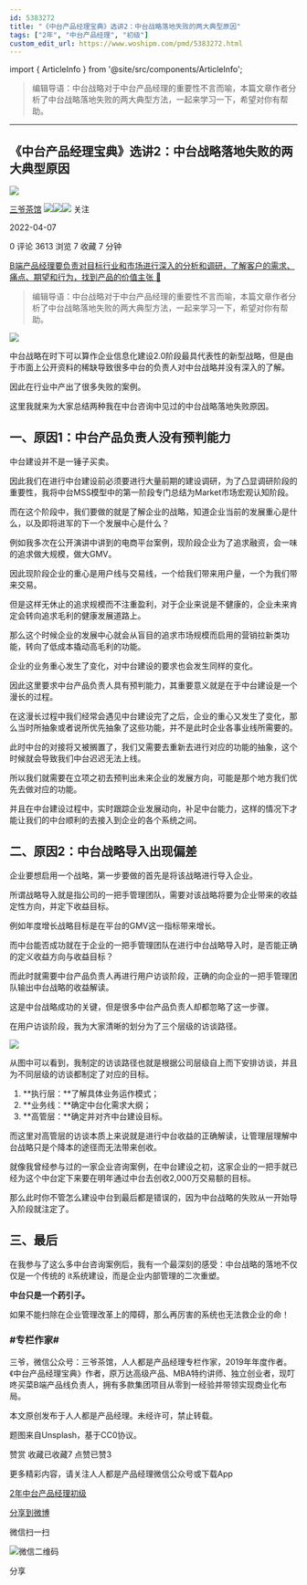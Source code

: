 ```yaml
---
id: 5383272
title: "《中台产品经理宝典》选讲2：中台战略落地失败的两大典型原因"
tags: ["2年", "中台产品经理", "初级"]
custom_edit_url: https://www.woshipm.com/pmd/5383272.html
---
```

import { ArticleInfo } from '@site/src/components/ArticleInfo';

<ArticleInfo
    author="三爷茶馆"
    authorLink="https://www.woshipm.com/u/177765"
    published="2022-04-07"
    views={3613}
    comments={0}
    collects={7}
/>

> 编辑导语：中台战略对于中台产品经理的重要性不言而喻，本篇文章作者分析了中台战略落地失败的两大典型方法，一起来学习一下，希望对你有帮助。

---

## 《中台产品经理宝典》选讲2：中台战略落地失败的两大典型原因

[![](https://static.woshipm.com/APP_U_201804_20180425204815_1984.jpeg?imageView2/1/w/72/h/72/q/100)](https://www.woshipm.com/u/177765)

[三爷茶馆](https://www.woshipm.com/u/177765) ![](https://static.woshipm.com/tag/1121_1@2x.png)![](https://static.woshipm.com/tag/2103_1@2x.png)![](https://static.woshipm.com/tag/2104_1@2x.png) 关注

2022-04-07

0 评论 3613 浏览 7 收藏 7 分钟

[B端产品经理要负责对目标行业和市场进行深入的分析和调研，了解客户的需求、痛点、期望和行为，找到产品的价值主张 🔗](https://ke.qidianla.com/courses/bcpm)

> 编辑导语：中台战略对于中台产品经理的重要性不言而喻，本篇文章作者分析了中台战略落地失败的两大典型方法，一起来学习一下，希望对你有帮助。

![](https://image.woshipm.com/wp-files/2022/04/brPNaP3YKlyM6b8gs5aj.jpg)

中台战略在时下可以算作企业信息化建设2.0阶段最具代表性的新型战略，但是由于市面上公开资料的稀缺导致很多中台的负责人对中台战略并没有深入的了解。

因此在行业中产出了很多失败的案例。

这里我就来为大家总结两种我在中台咨询中见过的中台战略落地失败原因。

## 一、原因1：中台产品负责人没有预判能力

中台建设并不是一锤子买卖。

因此我们在进行中台建设前必须要进行大量前期的建设调研，为了凸显调研阶段的重要性，我将中台MSS模型中的第一阶段专门总结为Market市场宏观认知阶段。

而在这个阶段中，我们要做的就是了解企业的战略，知道企业当前的发展重心是什么，以及即将进军的下一个发展中心是什么？

例如我多次在公开演讲中讲到的电商平台案例，现阶段企业为了追求融资，会一味的追求做大规模，做大GMV。

因此现阶段企业的重心是用户线与交易线，一个给我们带来用户量，一个为我们带来交易。

但是这样无休止的追求规模而不注重盈利，对于企业来说是不健康的，企业未来肯定会转向追求毛利的健康发展道路上。

那么这个时候企业的发展中心就会从盲目的追求市场规模而启用的营销拉新类功能，转向了低成本撬动高毛利的功能。

企业的业务重心发生了变化，对中台建设的要求也会发生同样的变化。

因此这里要求中台产品负责人具有预判能力，其重要意义就是在于中台建设是一个漫长的过程。

在这漫长过程中我们经常会遇见中台建设完了之后，企业的重心又发生了变化，那么当时所抽象或者说所优先抽象了这些功能，并不是此时企业各事业线所需要的。

此时中台的对接将又被搁置了，我们又需要去重新去进行对应的功能的抽象，这个时候就会导致我们中台迟迟无法上线。

所以我们就需要在立项之初去预判出未来企业的发展方向，可能是那个地方我们优先去做对应的功能。

并且在中台建设过程中，实时跟踪企业发展动向，补足中台能力，这样的情况下才能让我们的中台顺利的去接入到企业的各个系统之间。

## 二、原因2：中台战略导入出现偏差

企业要想启用一个战略，第一步要做的首先是将该战略进行导入企业。

所谓战略导入就是指公司的一把手管理团队，需要对该战略将要为企业带来的收益定性方向，并定下收益目标。

例如年度增长战略目标是在平台的GMV这一指标带来增长。

而中台能否成功就在于企业的一把手管理团队在进行中台战略导入时，是否能正确的定义收益方向与收益目标？

而此时就需要中台产品负责人再进行用户访谈阶段，正确的向企业的一把手管理团队输出中台战略的收益解读。

这是中台战略成功的关键，但是很多中台产品负责人却都忽略了这一步骤。

在用户访谈阶段，我为大家清晰的划分为了三个层级的访谈路径。

![](https://image.woshipm.com/wp-files/2022/04/TRftyxj59nZeSElOS288.png)

从图中可以看到，我制定的访谈路径也就是根据公司层级自上而下安排访谈，并且为不同层级的访谈都制定了对应的目标。

1.  **执行层：**了解具体业务运作模式；
2.  **业务线：**确定中台化需求大纲；
3.  **高管层：**确定并对齐中台建设目标。

而这里对高管层的访谈本质上来说就是进行中台收益的正确解读，让管理层理解中台战略只是个降本的途径而无法带来创收。

就像我曾经参与过的一家企业咨询案例，在中台建设之初，这家企业的一把手就已经为这个中台定下来要在明年通过中台去创收2,000万交易额的目标。

那么此时你不管怎么建设中台到最后都是错误的，因为中台战略的失败从一开始导入阶段就注定了。

## 三、最后

在我参与了这么多中台咨询案例后，我有一个最深刻的感受：中台战略的落地不仅仅是一个传统的 it系统建设，而是企业内部管理的二次重塑。

**中台只是一个药引子。**

如果不能扫除在企业管理改革上的障碍，那么再厉害的系统也无法救企业的命！

### #专栏作家#

三爷，微信公众号：三爷茶馆，人人都是产品经理专栏作家，2019年年度作者。《中台产品经理宝典》作者，原万达高级产品、MBA特约讲师、独立创业者，现叮咚买菜B端产品线负责人，拥有多款集团项目从零到一经验并带领实现商业化布局。

本文原创发布于人人都是产品经理。未经许可，禁止转载。

题图来自Unsplash，基于CC0协议。

赞赏 收藏已收藏7 点赞已赞3

更多精彩内容，请关注人人都是产品经理微信公众号或下载App

[2年](https://www.woshipm.com/tag/2%e5%b9%b4)[中台产品经理](https://www.woshipm.com/tag/%e4%b8%ad%e5%8f%b0%e4%ba%a7%e5%93%81%e7%bb%8f%e7%90%86)[初级](https://www.woshipm.com/tag/%e5%88%9d%e7%ba%a7)

[分享到微博](https://service.weibo.com/share/share.php?appkey=2775287854&title=《中台产品经理宝典》选讲2：中台战略落地失败的两大典型原因&url=https://www.woshipm.com/pmd/5383272.html&pic=https://image.woshipm.com/wp-files/2022/04/brPNaP3YKlyM6b8gs5aj.jpg)

微信扫一扫

![微信二维码](https://api.pwmqr.com/qrcode/create/?url=https://www.woshipm.com/pmd/5383272.html)

分享